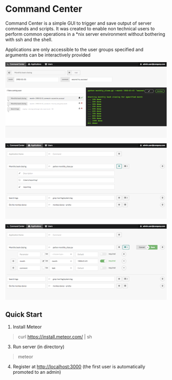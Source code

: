 Command Center
=============
Command Center is a simple GUI to trigger and save output of server commands and scripts. It was created to enable non technical users
to perform common operations in a \*nix server environment without bothering with ssh and the shell.

Applications are only accessible to the user groups specified and arguments can be interactively provided

![](https://raw.githubusercontent.com/hyperborea/command-center/media/Command_Center1.png "Commands page")

![](https://raw.githubusercontent.com/hyperborea/command-center/media/Command_Center2.png "Applications page - settings")

![](https://raw.githubusercontent.com/hyperborea/command-center/media/Command_Center3.png "Applications page - parameters")

Quick Start
-------------
1. Install Meteor
> curl https://install.meteor.com/ | sh

3. Run server (in directory)
> meteor

4. Register at <http://localhost:3000> (the first user is automatically promoted to an admin)
